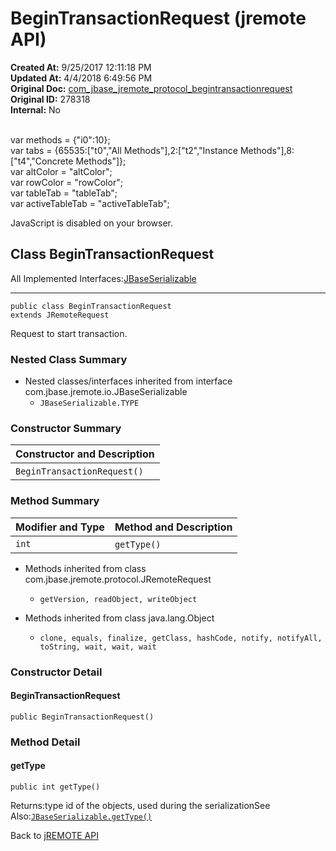 # BeginTransactionRequest (jremote API)

**Created At:** 9/25/2017 12:11:18 PM  
**Updated At:** 4/4/2018 6:49:56 PM  
**Original Doc:** [com_jbase_jremote_protocol_begintransactionrequest](https://docs.jbase.com/39270-protocol/com_jbase_jremote_protocol_begintransactionrequest)  
**Original ID:** 278318  
**Internal:** No  

<!--<br>    try {<br>        if (location.href.indexOf('is-external=true') == -1) {<br>            parent.document.title="BeginTransactionRequest (jremote   API)";<br>        }<br>    }<br>    catch(err) {<br>    }<br>//--><br>var methods = {"i0":10};<br>var tabs = {65535:["t0","All Methods"],2:["t2","Instance Methods"],8:["t4","Concrete Methods"]};<br>var altColor = "altColor";<br>var rowColor = "rowColor";<br>var tableTab = "tableTab";<br>var activeTableTab = "activeTableTab";
JavaScript is disabled on your browser.



## Class BeginTransactionRequest

All Implemented Interfaces:[JBaseSerializable](./../../io/jbaseserializable-%28jremote-api%29 "interface in com.jbase.jremote.io")
* * *


```
public class BeginTransactionRequest
extends JRemoteRequest
```

Request to start transaction.

### Nested Class Summary

- Nested classes/interfaces inherited from interface com.jbase.jremote.io.JBaseSerializable
    - `JBaseSerializable.TYPE`






### Constructor Summary


| Constructor and Description<br> |
| --- |
| `BeginTransactionRequest()` <br> |






### Method Summary


| Modifier and Type<br> | Method and Description<br> |
| --- | --- |
| `int`<br> | `getType()` <br> |


- Methods inherited from class com.jbase.jremote.protocol.JRemoteRequest
    - `getVersion, readObject, writeObject`


- Methods inherited from class java.lang.Object
    - `clone, equals, finalize, getClass, hashCode, notify, notifyAll, toString, wait, wait, wait`

### Constructor Detail

#### BeginTransactionRequest

```
public BeginTransactionRequest()
```







### Method Detail

#### getType

```
public int getType()
```
Returns:type id of the objects, used during the serializationSee Also:[`JBaseSerializable.getType()`](/39250-io/com_jbase_jremote_io_jbaseserializable#getType--)


Back to [jREMOTE API](com_jbase_jremote_package-summary)


